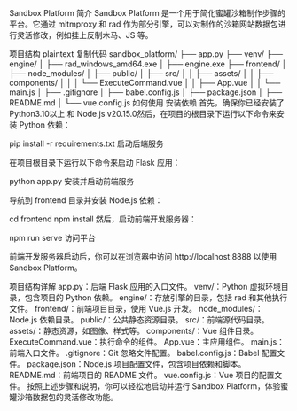 Sandbox Platform
简介
Sandbox Platform 是一个用于简化蜜罐沙箱制作步骤的平台。它通过 mitmproxy 和 rad 作为部分引擎，可以对制作的沙箱网站数据包进行灵活修改，例如挂上反制木马、JS 等。

项目结构
plaintext
复制代码
sandbox_platform/
├── app.py
├── venv/
├── engine/
│   ├── rad_windows_amd64.exe
│   ├── engine.exe
├── frontend/
│   ├── node_modules/
│   ├── public/
│   ├── src/
│   │   ├── assets/
│   │   ├── components/
│   │   │   └── ExecuteCommand.vue
│   │   ├── App.vue
│   │   └── main.js
│   ├── .gitignore
│   ├── babel.config.js
│   ├── package.json
│   ├── README.md
│   └── vue.config.js
如何使用
安装依赖
首先，确保你已经安装了 Python3.10以上 和 Node.js v20.15.0然后，在项目的根目录下运行以下命令来安装 Python 依赖：


pip install -r requirements.txt
启动后端服务

在项目根目录下运行以下命令来启动 Flask 应用：

python app.py
安装并启动前端服务

导航到 frontend 目录并安装 Node.js 依赖：

cd frontend
npm install
然后，启动前端开发服务器：

npm run serve
访问平台

前端开发服务器启动后，你可以在浏览器中访问 http://localhost:8888 以使用 Sandbox Platform。

项目结构详解
app.py：后端 Flask 应用的入口文件。
venv/：Python 虚拟环境目录，包含项目的 Python 依赖。
engine/：存放引擎的目录，包括 rad 和其他执行文件。
frontend/：前端项目目录，使用 Vue.js 开发。
node_modules/：Node.js 依赖目录。
public/：公共静态资源目录。
src/：前端源代码目录。
assets/：静态资源，如图像、样式等。
components/：Vue 组件目录。
ExecuteCommand.vue：执行命令的组件。
App.vue：主应用组件。
main.js：前端入口文件。
.gitignore：Git 忽略文件配置。
babel.config.js：Babel 配置文件。
package.json：Node.js 项目配置文件，包含项目依赖和脚本。
README.md：前端项目的 README 文件。
vue.config.js：Vue 项目的配置文件。
按照上述步骤和说明，你可以轻松地启动并运行 Sandbox Platform，体验蜜罐沙箱数据包的灵活修改功能。
